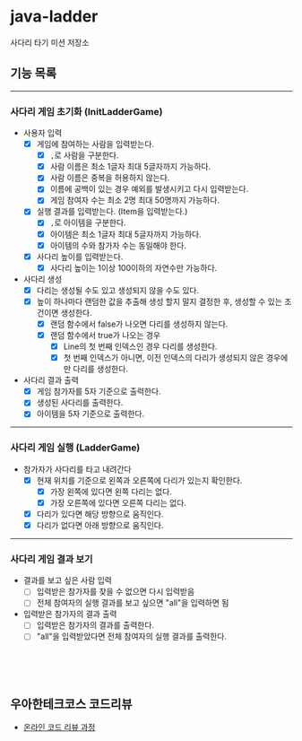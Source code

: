 # java-ladder

사다리 타기 미션 저장소

## 기능 목록

---

### 사다리 게임 초기화 (InitLadderGame)

- 사용자 입력
    - [x] 게임에 참여하는 사람을 입력받는다.
        - [x] `,`로 사람을 구분한다.
        - [x] 사람 이름은 최소 1글자 최대 5글자까지 가능하다.
        - [x] 사람 이름은 중복을 허용하지 않는다.
        - [x] 이름에 공백이 있는 경우 예외를 발생시키고 다시 입력받는다.
        - [x] 게임 참여자 수는 최소 2명 최대 50명까지 가능하다.

    - [x] 실행 결과를 입력받는다. (Item을 입력받는다.)
      - [x] `,`로 아이템을 구분한다.
      - [x] 아이템은 최소 1글자 최대 5글자까지 가능하다.
      - [x] 아이템의 수와 참가자 수는 동일해야 한다.

    - [x] 사다리 높이를 입력받는다.
      - [x] 사다리 높이는 1이상 100이하의 자연수만 가능하다.

- 사다리 생성
    - [x] 다리는 생성될 수도 있고 생성되지 않을 수도 있다.
    - [x] 높이 하나마다 랜덤한 값을 추출해 생성 할지 말지 결정한 후, 생성할 수 있는 조건이면 생성한다.
      - [x] 랜덤 함수에서 false가 나오면 다리를 생성하지 않는다.
      - [x] 랜덤 함수에서 true가 나오는 경우
        - [x] Line의 첫 번째 인덱스인 경우 다리를 생성한다.
        - [x] 첫 번째 인덱스가 아니면, 이전 인덱스의 다리가 생성되지 않은 경우에만 다리를 생성한다.

- 사다리 결과 출력
    - [x] 게임 참가자를 5자 기준으로 출력한다.
    - [x] 생성된 사다리를 출력한다.
    - [x] 아이템을 5자 기준으로 출력한다.

---

### 사다리 게임 실행 (LadderGame)

- 참가자가 사다리를 타고 내려간다
  - [x] 현재 위치를 기준으로 왼쪽과 오른쪽에 다리가 있는지 확인한다.
    - [x] 가장 왼쪽에 있다면 왼쪽 다리는 없다.
    - [x] 가장 오른쪽에 있다면 오른쪽 다리는 없다.
  - [x] 다리가 있다면 해당 방향으로 움직인다.
  - [x] 다리가 없다면 아래 방향으로 움직인다.

---

### 사다리 게임 결과 보기

- 결과를 보고 싶은 사람 입력
  - [ ] 입력받은 참가자를 찾을 수 없으면 다시 입력받음
  - [ ] 전체 참여자의 실행 결과를 보고 싶으면 "all"을 입력하면 됨

- 입력받은 참가자의 결과 출력
  - [ ] 입력받은 참가자의 결과를 출력한다.
  - [ ] "all"을 입력받았다면 전체 참여자의 실행 결과를 출력한다.

<br><br><br>

## 우아한테크코스 코드리뷰

- [온라인 코드 리뷰 과정](https://github.com/woowacourse/woowacourse-docs/blob/master/maincourse/README.md)
